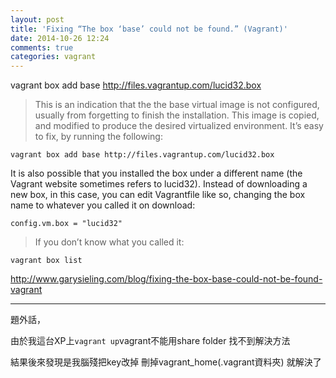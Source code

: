 ```yaml
---
layout: post
title: 'Fixing “The box ‘base’ could not be found.” (Vagrant)'
date: 2014-10-26 12:24
comments: true
categories: vagrant
---
```

vagrant box add base http://files.vagrantup.com/lucid32.box

>This is an indication that the the base virtual image is not configured, usually from forgetting to finish the installation. This image is copied, and modified to produce the desired virtualized environment. It’s easy to fix, by running the following:
>
`vagrant box add base http://files.vagrantup.com/lucid32.box`
>
It is also possible that you installed the box under a different name (the Vagrant website sometimes refers to lucid32). Instead of downloading a new box, in this case, you can edit Vagrantfile like so, changing the box name to whatever you called it on download:
>
   `config.vm.box = "lucid32"`

>If you don’t know what you called it:
>
`vagrant box list`

http://www.garysieling.com/blog/fixing-the-box-base-could-not-be-found-vagrant

------------------------------
題外話，

由於我這台XP上`vagrant up`vagrant不能用share folder
找不到解決方法

結果後來發現是我腦殘把key改掉
刪掉vagrant_home(.vagrant資料夾)
就解決了